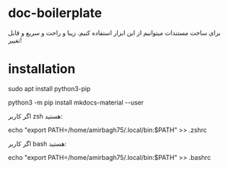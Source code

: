 # doc-boilerplate

برای ساخت مستندات میتوانیم از این ابزار استفاده کنیم. زیبا و راحت و سریع و قابل تغییر!

# installation
sudo apt install python3-pip

python3 -m pip install mkdocs-material --user

اگر کاربر zsh هستید:

echo "export PATH=/home/amirbagh75/.local/bin:\$PATH" >> .zshrc

اگر کاربر bash هستید:

echo "export PATH=/home/amirbagh75/.local/bin:\$PATH" >> .bashrc